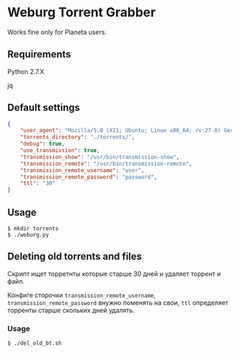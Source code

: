 # Weburg Torrent Grabber

Works fine only for Planeta users.

## Requirements

Python 2.7.X 

jq

## Default settings

```json
{
    "user_agent": "Mozilla/5.0 (X11; Ubuntu; Linux x86_64; rv:27.0) Gecko/20100101 Firefox/27.0",
    "torrents_directory": "./torrents/",
    "debug": true,
    "use_transmission": true,
    "transmission_show": "/usr/bin/transmission-show",
    "transmission_remote": "/usr/bin/transmission-remote",
    "transmission_remote_username": "user",
    "transmission_remote_password": "password",
    "ttl": "30"
}
```

## Usage

```shell
$ mkdir torrents
$ ./weburg.py
```

## Deleting old torrents and files

Скрипт ищет торретнты которые старше 30 дней и удаляет торрент и файл.

Конфиге сторочки `transmission_remote_username`, `transmission_remote_password` внужно поменять на свои, `ttl` определяет торренты старше скольких дней удалять.

### Usage

```shell
$ ./del_old_bt.sh
```

